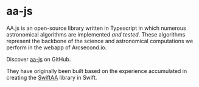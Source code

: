 # aa-js

AA.js is an open-source library written in Typescript in which numerous astronomical algorithms are implemented *and
tested*. These algorithms represent the backbone of the science and astronomical computations we perform in the webapp
of Arcsecond.io.

Discover [aa-js](https://github.com/arcsecond-io/aa-js) on GitHub.

They have originally been built based on the experience accumulated in creating
the [SwiftAA](https://github.com/onekiloparsec/SwiftAA) library in Swift.
